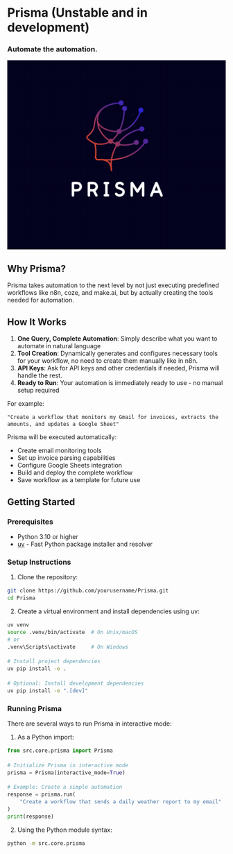 # Prisma (Unstable and in development)
### Automate the automation.
<img src="prisma logo.png" alt="Prisma Logo"/>

## Why Prisma?

Prisma takes automation to the next level by not just executing predefined workflows like n8n, coze, and make.ai, but by actually creating the tools needed for automation.

## How It Works

1. **One Query, Complete Automation**: Simply describe what you want to automate in natural language
3. **Tool Creation**: Dynamically generates and configures necessary tools for your workflow, no need to create them manually like in n8n.
4. **API Keys**: Ask for API keys and other credentials if needed, Prisma will handle the rest.
5. **Ready to Run**: Your automation is immediately ready to use - no manual setup required

For example:
```text
"Create a workflow that monitors my Gmail for invoices, extracts the amounts, and updates a Google Sheet"
```
Prisma will be executed automatically:
- Create email monitoring tools
- Set up invoice parsing capabilities
- Configure Google Sheets integration
- Build and deploy the complete workflow
- Save workflow as a template for future use

## Getting Started

### Prerequisites
- Python 3.10 or higher
- [uv](https://github.com/astral-sh/uv) - Fast Python package installer and resolver

### Setup Instructions

1. Clone the repository:
```bash
git clone https://github.com/yourusername/Prisma.git
cd Prisma
```

2. Create a virtual environment and install dependencies using uv:
```bash
uv venv
source .venv/bin/activate  # On Unix/macOS
# or
.venv\Scripts\activate     # On Windows

# Install project dependencies
uv pip install -e .

# Optional: Install development dependencies
uv pip install -e ".[dev]"
```

### Running Prisma

There are several ways to run Prisma in interactive mode:

1. As a Python import:
```python
from src.core.prisma import Prisma

# Initialize Prisma in interactive mode
prisma = Prisma(interactive_mode=True)

# Example: Create a simple automation
response = prisma.run(
    "Create a workflow that sends a daily weather report to my email"
)
print(response)
```

2. Using the Python module syntax:
```bash
python -m src.core.prisma
```


